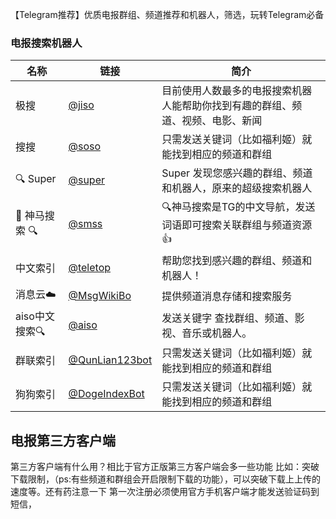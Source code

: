 【Telegram推荐】优质电报群组、频道推荐和机器人，筛选，玩转Telegram必备

### **电报搜索机器人**

  | 名称 | 链接 | 简介 |
  |---------   |---------|---------|
  | 极搜 | [@jiso](https://t.me/jisou?start=a_774115347)   | 目前使用人数最多的电报搜索机器人能帮助你找到有趣的群组、频道、视频、电影、新闻   |
  | 搜搜   | [@soso](https://t.me/soso?start=a_774115347)   | 只需发送关键词（比如福利姬）就能找到相应的频道和群组    |
  | 🔍 Super  | [@super](https://t.me/Super?start=ref-774115347)   | Super 发现您感兴趣的群组、频道和机器人，原来的超级搜索机器人    |
  | 🐴 神马搜索 🔍 |[@smss](https://t.me/smss?start=spread_774115347)    | 🔍神马搜索是TG的中文导航，发送词语即可搜索关联群组与频道资源👍   |
  | 中文索引   |[@teletop](https://t.me/teletop)   | 帮助您找到感兴趣的群组、频道和机器人！   |
  | 消息云☁️   |[ @MsgWikiBo](https://t.me/MsgWikiBot)   | 提供频道消息存储和搜索服务    |
  | aiso中文搜索🔍   |[ @aiso ](https://t.me/aiso)  | 发送关键字 查找群组、频道、影视、音乐或机器人。    |
  | 群联索引   | [@QunLian123bot](https://t.me/QunLian123bot)   | 只需发送关键词（比如福利姬）就能找到相应的频道和群组    |
  | 狗狗索引    | [@DogeIndexBot](https://t.me/DogeIndexBot)  | 只需发送关键词（比如福利姬）就能找到相应的频道和群组    |

  ## 电报第三方客户端
   
第三方客户端有什么用？相比于官方正版第三方客户端会多一些功能 比如：突破下载限制，（ps:有些频道和群组会开启限制下载的功能），可以突破下载上上传的速度等。还有药注意一下 第一次注册必须使用官方手机客户端才能发送验证码到短信，

